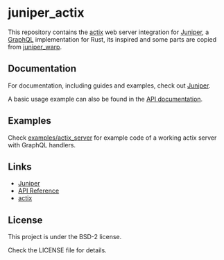 # juniper_actix

This repository contains the [actix][actix] web server integration for
[Juniper][Juniper], a [GraphQL][GraphQL] implementation for Rust, its inspired and some parts are copied from  [juniper_warp][juniper_warp].

## Documentation

For documentation, including guides and examples, check out [Juniper][Juniper].

A basic usage example can also be found in the [API documentation][documentation].

## Examples

Check [examples/actix_server][example] for example code of a working actix
server with GraphQL handlers.

## Links

* [Juniper][Juniper]
* [API Reference][documentation]
* [actix][actix]

## License

This project is under the BSD-2 license.

Check the LICENSE file for details.

[actix]: https://github.com/actix/actix-web
[Juniper]: https://github.com/graphql-rust/juniper
[GraphQL]: http://graphql.org
[documentation]: https://docs.rs/juniper_actix
[example]: https://github.com/graphql-rust/juniper/blob/master/juniper_actix/examples/actix_server.rs
[juniper_warp]:https://docs.rs/juniper_warp